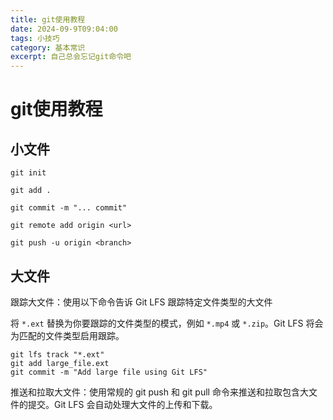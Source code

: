 ```yaml
---
title: git使用教程
date: 2024-09-9T09:04:00
tags: 小技巧
category: 基本常识
excerpt: 自己总会忘记git命令吧
---
```

# git使用教程
## 小文件
```git
git init

git add .

git commit -m "... commit"

git remote add origin <url>

git push -u origin <branch>
```
## 大文件
跟踪大文件：使用以下命令告诉 Git LFS 跟踪特定文件类型的大文件

将 `*.ext` 替换为你要跟踪的文件类型的模式，例如 `*.mp4` 或 `*.zip`。Git LFS 将会为匹配的文件类型启用跟踪。

```git
git lfs track "*.ext"
git add large_file.ext
git commit -m "Add large file using Git LFS"
```

推送和拉取大文件：使用常规的 git push 和 git pull 命令来推送和拉取包含大文件的提交。Git LFS 会自动处理大文件的上传和下载。
